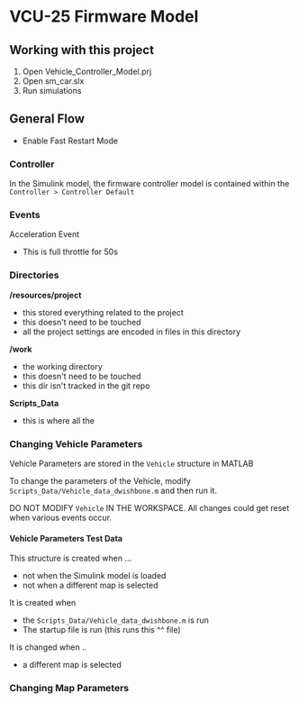 # VCU-25 Firmware Model

## Working with this project

1. Open Vehicle_Controller_Model.prj
2. Open sm_car.slx
3. Run simulations

## General Flow

- Enable Fast Restart Mode


### Controller

In the Simulink model, the firmware controller model is contained within the `Controller > Controller Default`

### Events

Acceleration Event
- This is full throttle for 50s


### Directories

**/resources/project**
- this stored everything related to the project
- this doesn't need to be touched
- all the project settings are encoded in files in this directory

**/work**
- the working directory
- this doesn't need to be touched
- this dir isn't tracked in the git repo

**Scripts_Data**
- this is where all the 



### Changing Vehicle Parameters

Vehicle Parameters are stored in the `Vehicle` structure in MATLAB

To change the parameters of the Vehicle, modify `Scripts_Data/Vehicle_data_dwishbone.m` and then run it.

DO NOT MODIFY `Vehicle` IN THE WORKSPACE. All changes could get reset when various events occur.

#### Vehicle Parameters Test Data

This structure is created when ...
- not when the Simulink model is loaded
- not when a different map is selected

It is created when
- the `Scripts_Data/Vehicle_data_dwishbone.m` is run
- The startup file is run (this runs this ^^ file)

It is changed when ..
- a different map is selected



### Changing Map Parameters

